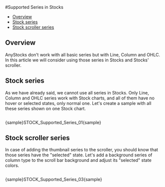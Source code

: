 #Supported Series in Stocks

* [Overview](#overview)
* [Stock series](#stock_series)
* [Stock scroller series](#stock_scroller_series)


## Overview

AnyStocks don't work with all basic series but with Line, Column and OHLC. In this article we will consider using those series in Stocks and Stocks' scroller.

## Stock series

As we have already said, we cannot use all series in Stocks. Only Line, Column and OHLC series work with Stock charts, and all of them have no hover or selected states, only normal one. Let's create a sample with all these series shown on one Stock chart.

```

```

{sample}STOCK\_Supported\_Series\_01{sample}


## Stock scroller series

In case of adding the thumbnail series to the scroller, you should know that those series have the "selected" state. Let's add a background series of column type to the scroll bar background and adjust its "selected" state colors.

```
```

{sample}STOCK\_Supported\_Series\_03{sample}